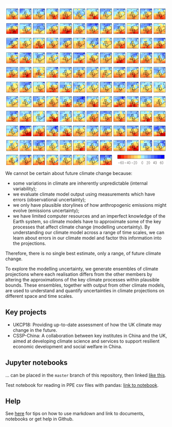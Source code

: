 <img src="https://raw.githubusercontent.com/qump-project/qump-hadgem3/master/images/QumpStampImage.png" alt="Image for PPE" width=500 height=500 />


We cannot be certain about future climate change because:

* some variations in climate are inherently unpredictable (internal variability);
* we evaluate climate model output using measurements which have errors (observational uncertainty);
* we only have plausible storylines of how anthropogenic emissions might evolve (emissions uncertainty);
* we have limited computer resources and an imperfect knowledge of the Earth system, so climate models have to approximate some of the key processes that affect climate change (modelling uncertainty). By understanding our climate model across a range of time scales, we can learn about errors in our climate model and factor this information into the projections.
 
Therefore, there is no single best estimate, only a range, of future climate change.

To explore the modelling uncertainty, we generate ensembles of climate projections where each realisation differs from the other members by altering the approximations of the key climate processes within plausible bounds. These ensembles, together with output from other climate models, are used to understand and quantify uncertainties in climate projections on different space and time scales.

## Key projects

* UKCP18: Providing up-to-date assessment of how the UK climate may change in the future.
* CSSP-China: A collaboration between key institutes in China and the UK, aimed at developing climate science and services to support resilient economic development and social welfare in China.


## Jupyter notebooks
... can be placed in the `master` branch of this repository, then linked [like this](https://nbviewer.jupyter.org/github/qump-project/qump-hadgem3/blob/master/notebooks/Notebook_example.ipynb).

Test notebook for reading in PPE csv files with pandas: [link to notebook](https://nbviewer.jupyter.org/github/qump-project/qump-hadgem3/blob/master/notebooks/read_csvfile_pandas.ipynb).


## Help
See [here](https://qump-project.github.io/qump-hadgem3/index_original) for tips on how to use markdown and link to documents, notebooks or get help in Github.


